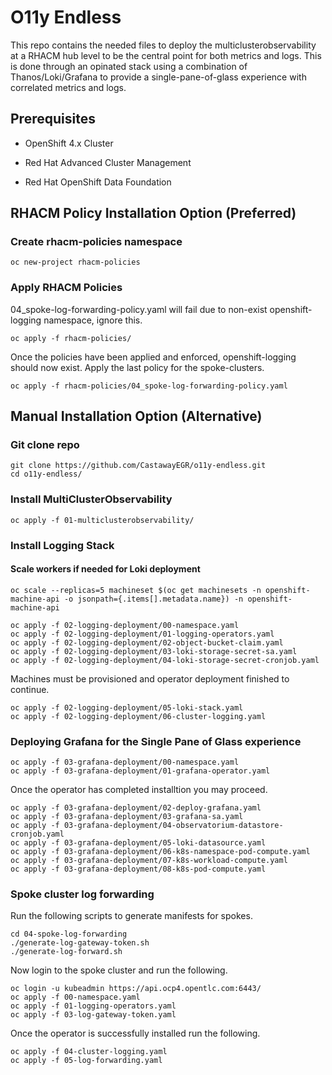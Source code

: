 # O11y Endless

This repo contains the needed files to deploy the multiclusterobservability at a RHACM hub level to be the central point for both metrics and logs. This is done through an opinated stack using a combination of Thanos/Loki/Grafana to provide a single-pane-of-glass experience with correlated metrics and logs.

## Prerequisites

* OpenShift 4.x Cluster

* Red Hat Advanced Cluster Management

* Red Hat OpenShift Data Foundation


## RHACM Policy Installation Option (Preferred)

### Create rhacm-policies namespace

```
oc new-project rhacm-policies
```

### Apply RHACM Policies

04_spoke-log-forwarding-policy.yaml will fail due to non-exist openshift-logging namespace, ignore this.

```
oc apply -f rhacm-policies/
```

Once the policies have been applied and enforced, openshift-logging should now exist. Apply the last policy for the spoke-clusters.

```
oc apply -f rhacm-policies/04_spoke-log-forwarding-policy.yaml
```


## Manual Installation Option (Alternative)

### Git clone repo

```
git clone https://github.com/CastawayEGR/o11y-endless.git
cd o11y-endless/
```

### Install MultiClusterObservability

```
oc apply -f 01-multiclusterobservability/
```

### Install Logging Stack

#### Scale workers if needed for Loki deployment

```
oc scale --replicas=5 machineset $(oc get machinesets -n openshift-machine-api -o jsonpath={.items[].metadata.name}) -n openshift-machine-api
```

```
oc apply -f 02-logging-deployment/00-namespace.yaml
oc apply -f 02-logging-deployment/01-logging-operators.yaml
oc apply -f 02-logging-deployment/02-object-bucket-claim.yaml
oc apply -f 02-logging-deployment/03-loki-storage-secret-sa.yaml
oc apply -f 02-logging-deployment/04-loki-storage-secret-cronjob.yaml
```

Machines must be provisioned and operator deployment finished to continue.

```
oc apply -f 02-logging-deployment/05-loki-stack.yaml
oc apply -f 02-logging-deployment/06-cluster-logging.yaml
```

### Deploying Grafana for the Single Pane of Glass experience

```
oc apply -f 03-grafana-deployment/00-namespace.yaml
oc apply -f 03-grafana-deployment/01-grafana-operator.yaml
```

Once the operator has completed installtion you may proceed.

```
oc apply -f 03-grafana-deployment/02-deploy-grafana.yaml
oc apply -f 03-grafana-deployment/03-grafana-sa.yaml
oc apply -f 03-grafana-deployment/04-observatorium-datastore-cronjob.yaml
oc apply -f 03-grafana-deployment/05-loki-datasource.yaml
oc apply -f 03-grafana-deployment/06-k8s-namespace-pod-compute.yaml
oc apply -f 03-grafana-deployment/07-k8s-workload-compute.yaml
oc apply -f 03-grafana-deployment/08-k8s-pod-compute.yaml
```

### Spoke cluster log forwarding

Run the following scripts to generate manifests for spokes.

```
cd 04-spoke-log-forwarding
./generate-log-gateway-token.sh
./generate-log-forward.sh
```

Now login to the spoke cluster and run the following.

```
oc login -u kubeadmin https://api.ocp4.opentlc.com:6443/
oc apply -f 00-namespace.yaml
oc apply -f 01-logging-operators.yaml
oc apply -f 03-log-gateway-token.yaml
```

Once the operator is successfully installed run the following.

```
oc apply -f 04-cluster-logging.yaml
oc apply -f 05-log-forwarding.yaml
```
